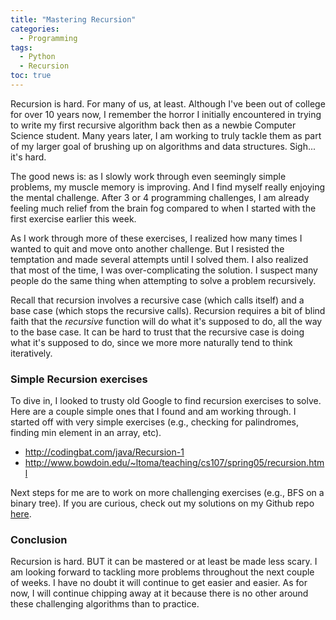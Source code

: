 ```yaml
---
title: "Mastering Recursion"
categories:
  - Programming
tags:
  - Python
  - Recursion
toc: true
---
```

Recursion is hard.  For many of us, at least.  Although I've been out of college for over 10 years now, I remember the horror I initially encountered in trying to write my first recursive algorithm back then as a newbie Computer Science student.  Many years later, I am working to truly tackle them as part of my larger goal of brushing up on algorithms and data structures.  Sigh... it's hard.

The good news is: as I slowly work through even seemingly simple problems, my muscle memory is improving.  And I find myself really enjoying the mental challenge.  After 3 or 4 programming challenges, I am already feeling much relief from the brain fog compared to when I started with the first exercise earlier this week.

As I work through more of these exercises, I realized how many times I wanted to quit and move onto another challenge.  But I resisted the temptation and made several attempts until I solved them.  I also realized that most of the time, I was over-complicating the solution.  I suspect many people do the same thing when attempting to solve a problem recursively.  

Recall that recursion involves a recursive case (which calls itself) and a base case (which stops the recursive calls).  Recursion requires a bit of blind faith that the _recursive_ function will do what it's supposed to do, all the way to the base case.  It can be hard to trust that the recursive case is doing what it's supposed to do, since we more more naturally tend to think iteratively.  

### Simple Recursion exercises

To dive in, I looked to trusty old Google to find recursion exercises to solve.  Here are a couple simple ones that I found and am working through.  I started off with very simple exercises (e.g., checking for palindromes, finding min element in an array, etc).  

 - http://codingbat.com/java/Recursion-1
 - http://www.bowdoin.edu/~ltoma/teaching/cs107/spring05/recursion.html

Next steps for me are to work on more challenging exercises (e.g., BFS on a binary tree).  If you are curious, check out my solutions on my Github repo [here](https://github.com/christine-le/algorithms/blob/master/recursion.py).  

### Conclusion
Recursion is hard.  BUT it can be mastered or at least be made less scary.  I am looking forward to tackling more problems throughout the next couple of weeks.  I have no doubt it will continue to get easier and easier.  As for now, I will continue chipping away at it because there is no other around these challenging algorithms than to practice.